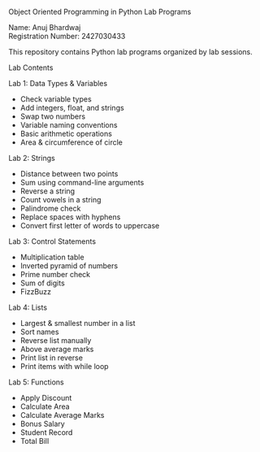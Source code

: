 Object Oriented Programming in Python Lab Programs

Name: Anuj Bhardwaj  
Registration Number: 2427030433  

This repository contains Python lab programs organized by lab sessions.

Lab Contents

Lab 1: Data Types & Variables
- Check variable types
- Add integers, float, and strings
- Swap two numbers
- Variable naming conventions
- Basic arithmetic operations
- Area & circumference of circle

Lab 2: Strings
- Distance between two points
- Sum using command-line arguments
- Reverse a string
- Count vowels in a string
- Palindrome check
- Replace spaces with hyphens
- Convert first letter of words to uppercase

Lab 3: Control Statements
- Multiplication table
- Inverted pyramid of numbers
- Prime number check
- Sum of digits
- FizzBuzz

Lab 4: Lists
- Largest & smallest number in a list
- Sort names
- Reverse list manually
- Above average marks
- Print list in reverse
- Print items with while loop

Lab 5: Functions
- Apply Discount
- Calculate Area
- Calculate Average Marks
-  Bonus Salary
-  Student Record
-  Total Bill
